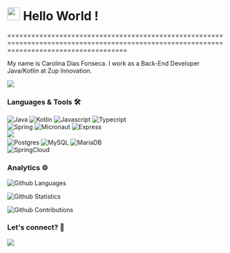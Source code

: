 
<h1><img src="https://emojis.slackmojis.com/emojis/images/1531849430/4246/blob-sunglasses.gif?1531849430" width="30"/> Hello World ! </h1>
==========================================================================================================================================


My name is Carolina Dias Fonseca. I work as a Back-End Developer Java/Kotlin at Zup Innovation.

![](http://estruyf-github.azurewebsites.net/api/VisitorHit?user=caroldf07&repo=caroldf07&countColorcountColor)

### Languages & Tools 🛠  
![Java](https://img.shields.io/badge/-Java-05122A?style=flat&color=green)&nbsp;![Kotlin](https://img.shields.io/badge/-Kotlin-05122A?style=flat&color=green)&nbsp;![Javascript](https://img.shields.io/badge/-Javascript-05122A?style=flat&color=green)&nbsp;![Typecript](https://img.shields.io/badge/-Typecript-05122A?style=flat&color=green)&nbsp;  
![Spring](https://img.shields.io/badge/-Spring-05122A?style=flat&color=orange)&nbsp;![Micronaut](https://img.shields.io/badge/-Micronaut-05122A?style=flat&color=orange)&nbsp;![Express](https://img.shields.io/badge/-Express-05122A?style=flat&color=orange)&nbsp;  
![](https://img.shields.io/badge/--05122A?style=flat&color=gray)&nbsp;  
![Postgres](https://img.shields.io/badge/-Postgres-05122A?style=flat&color=yellow)&nbsp;![MySQL](https://img.shields.io/badge/-MySQL-05122A?style=flat&color=yellow)&nbsp;![MariaDB](https://img.shields.io/badge/-MariaDB-05122A?style=flat&color=yellow)&nbsp;  
![SpringCloud](https://img.shields.io/badge/-SpringCloud-05122A?style=flat&color=blue)&nbsp;  


### Analytics ⚙️

![Github Languages](https://github-readme-stats.vercel.app/api/top-langs/?username=caroldf07&layout=compact&count_private=true)

![Github Statistics](https://github-readme-stats.vercel.app/api/?username=caroldf07&count_private=true&show_icons=true)

![Github Contributions](https://github-readme-streak-stats.herokuapp.com/?user=caroldf07&hide_border=true)

### Let's connect? 🤝

<p align="left">

<a href="https://www.linkedin.com/in/carolina-fonseca-681b0a7a/"><img src="https://img.shields.io/badge/-LinkedIn-0077B5?style=flat&logo=Linkedin&logoColor=white"/></a>

</p>

